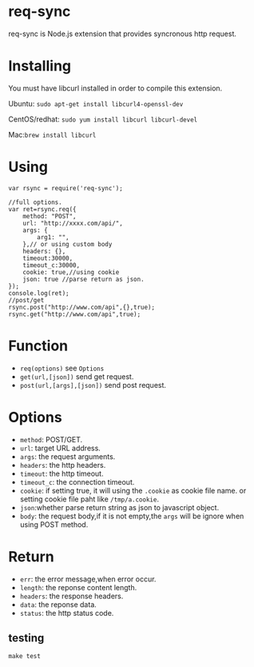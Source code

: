 # req-sync

req-sync is Node.js extension that provides syncronous http request.

# Installing

You must have libcurl installed in order to compile this extension.

Ubuntu: `sudo apt-get install libcurl4-openssl-dev`

CentOS/redhat: `sudo yum install libcurl libcurl-devel`

Mac:`brew install libcurl`

# Using

```
var rsync = require('req-sync');

//full options.
var ret=rsync.req({
	method: "POST",
	url: "http://xxxx.com/api/",
	args: {
		arg1: "",
	},// or using custom body
	headers: {}, 
	timeout:30000,
	timeout_c:30000,
	cookie: true,//using cookie
	json: true //parse return as json.
});
console.log(ret);
//post/get
rsync.post("http://www.com/api",{},true);
rsync.get("http://www.com/api",true);
```

# Function
* `req(options)` see `Options`
* `get(url,[json])` send get request.
* `post(url,[args],[json])` send post request.


# Options
* `method`: POST/GET.
* `url`: target URL address.
* `args`: the request arguments.
* `headers`: the http headers.
* `timeout`: the http timeout.
* `timeout_c`: the connection timeout.
* `cookie`: if setting true, it will using the `.cookie` as cookie file name. or setting cookie file paht like `/tmp/a.cookie`.
* `json`:whether parse return string as json to javascript object.
* `body`: the request body,if it is not empty,the `args` will be ignore when using POST method.


# Return
* `err`: the error message,when error occur.
* `length`: the reponse content length.
* `headers`: the response headers.
* `data`: the reponse data.
* `status`: the http status code.

## testing


    make test
